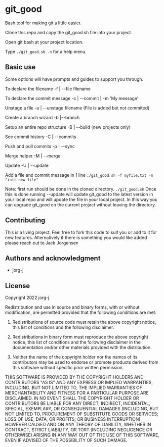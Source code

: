 # git_good

Bash tool for making git a little easier.

Clone this repo and copy the git_good.sh file into your project.

Open git bash at your project location.

Type `./git_good.sh -h` for a help menu.

## Basic use

Some options will have prompts and guides to support you through.

  To declare the filename -f | --file filename

  To declare the commit message -c | --commit | -m 'My message'

  Unstage a file -u | --unstage filename (File is added but not commited)

  Create a branch wizard -b |--branch

  Setup an entire repo structure -B | --build (new projects only)

  See commit history -C | --commits

  Push and pull commits -p | --sync

  Merge helper -M | --merge

  Update -U | --update

Add a file and commit message in 1 line
`./git_good.sh -f myfile.txt -m "init new file"`

Note: first run should be done in the cloned directory. `./git_good.sh`
Once this is done running --update will update git_good to the latest version in your local repo and will update the file in your local project. In this way you can upgrade git_good on the current project without leaving the directory.


## Contributing

This is a living project. Feel free to fork this code to suit you or add to it for new features.
Alternatively if there is something you would like added please reach out to Jack Jorgensen

## Authors and acknowledgment

- jorg-j

## License

Copyright 2022 jorg-j

Redistribution and use in source and binary forms, with or without modification, are permitted provided that the following conditions are met:

1. Redistributions of source code must retain the above copyright notice, this list of conditions and the following disclaimer.

2. Redistributions in binary form must reproduce the above copyright notice, this list of conditions and the following disclaimer in the documentation and/or other materials provided with the distribution.

3. Neither the name of the copyright holder nor the names of its contributors may be used to endorse or promote products derived from this software without specific prior written permission.

THIS SOFTWARE IS PROVIDED BY THE COPYRIGHT HOLDERS AND CONTRIBUTORS "AS IS" AND ANY EXPRESS OR IMPLIED WARRANTIES, INCLUDING, BUT NOT LIMITED TO, THE IMPLIED WARRANTIES OF MERCHANTABILITY AND FITNESS FOR A PARTICULAR PURPOSE ARE DISCLAIMED. IN NO EVENT SHALL THE COPYRIGHT HOLDER OR CONTRIBUTORS BE LIABLE FOR ANY DIRECT, INDIRECT, INCIDENTAL, SPECIAL, EXEMPLARY, OR CONSEQUENTIAL DAMAGES (INCLUDING, BUT NOT LIMITED TO, PROCUREMENT OF SUBSTITUTE GOODS OR SERVICES; LOSS OF USE, DATA, OR PROFITS; OR BUSINESS INTERRUPTION) HOWEVER CAUSED AND ON ANY THEORY OF LIABILITY, WHETHER IN CONTRACT, STRICT LIABILITY, OR TORT (INCLUDING NEGLIGENCE OR OTHERWISE) ARISING IN ANY WAY OUT OF THE USE OF THIS SOFTWARE, EVEN IF ADVISED OF THE POSSIBILITY OF SUCH DAMAGE.

